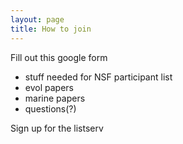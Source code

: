 ```yaml
---
layout: page
title: How to join
---
```

  
Fill out this google form
 - stuff needed for NSF participant list
 - evol papers 
 - marine papers
 - questions(?)
 
Sign up for the listserv
 
 


